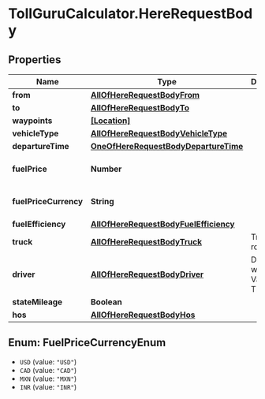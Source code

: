 # TollGuruCalculator.HereRequestBody

## Properties
Name | Type | Description | Notes
------------ | ------------- | ------------- | -------------
**from** | [**AllOfHereRequestBodyFrom**](AllOfHereRequestBodyFrom.md) |  | 
**to** | [**AllOfHereRequestBodyTo**](AllOfHereRequestBodyTo.md) |  | 
**waypoints** | [**[Location]**](Location.md) |  | [optional] 
**vehicleType** | [**AllOfHereRequestBodyVehicleType**](AllOfHereRequestBodyVehicleType.md) |  | [optional] 
**departureTime** | [**OneOfHereRequestBodyDepartureTime**](OneOfHereRequestBodyDepartureTime.md) |  | [optional] 
**fuelPrice** | **Number** |  | [optional] [default to 3]
**fuelPriceCurrency** | **String** |  | [optional] [default to &#x27;USD&#x27;]
**fuelEfficiency** | [**AllOfHereRequestBodyFuelEfficiency**](AllOfHereRequestBodyFuelEfficiency.md) |  | [optional] 
**truck** | [**AllOfHereRequestBodyTruck**](AllOfHereRequestBodyTruck.md) | Truck routing only | [optional] 
**driver** | [**AllOfHereRequestBodyDriver**](AllOfHereRequestBodyDriver.md) | Driver wage or Value of Time | [optional] 
**stateMileage** | **Boolean** |  | [optional] 
**hos** | [**AllOfHereRequestBodyHos**](AllOfHereRequestBodyHos.md) |  | [optional] 

<a name="FuelPriceCurrencyEnum"></a>
## Enum: FuelPriceCurrencyEnum

* `USD` (value: `"USD"`)
* `CAD` (value: `"CAD"`)
* `MXN` (value: `"MXN"`)
* `INR` (value: `"INR"`)

